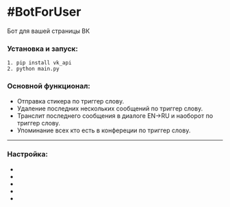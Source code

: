 #BotForUser
=
Бот для вашей страницы ВК
### Установка и запуск:
~~~~
1. pip install vk_api
2. python main.py
~~~~

### Основной функционал:

* Отправка стикера по триггер слову.
* Удаление последних нескольких сообщений по триггер слову.
* Транслит последнего сообщения в диалоге EN->RU и наоборот по триггер слову.
* Упоминание всех кто есть в конфереции по триггер слову.
---
### Настройка:
*
*
*
*
*

